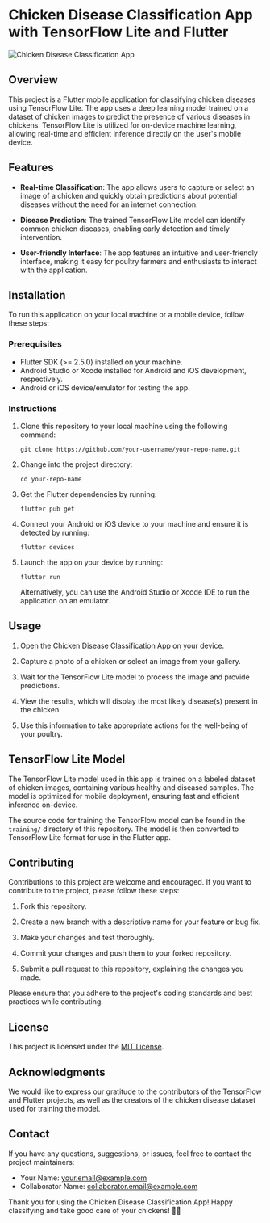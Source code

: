 # Chicken Disease Classification App with TensorFlow Lite and Flutter

![Chicken Disease Classification App](app_screenshot.png)

## Overview

This project is a Flutter mobile application for classifying chicken diseases using TensorFlow Lite. The app uses a deep learning model trained on a dataset of chicken images to predict the presence of various diseases in chickens. TensorFlow Lite is utilized for on-device machine learning, allowing real-time and efficient inference directly on the user's mobile device.

## Features

- **Real-time Classification**: The app allows users to capture or select an image of a chicken and quickly obtain predictions about potential diseases without the need for an internet connection.

- **Disease Prediction**: The trained TensorFlow Lite model can identify common chicken diseases, enabling early detection and timely intervention.

- **User-friendly Interface**: The app features an intuitive and user-friendly interface, making it easy for poultry farmers and enthusiasts to interact with the application.

## Installation

To run this application on your local machine or a mobile device, follow these steps:

### Prerequisites

- Flutter SDK (>= 2.5.0) installed on your machine.
- Android Studio or Xcode installed for Android and iOS development, respectively.
- Android or iOS device/emulator for testing the app.

### Instructions

1. Clone this repository to your local machine using the following command:

   ```
   git clone https://github.com/your-username/your-repo-name.git
   ```

2. Change into the project directory:

   ```
   cd your-repo-name
   ```

3. Get the Flutter dependencies by running:

   ```
   flutter pub get
   ```

4. Connect your Android or iOS device to your machine and ensure it is detected by running:

   ```
   flutter devices
   ```

5. Launch the app on your device by running:

   ```
   flutter run
   ```

   Alternatively, you can use the Android Studio or Xcode IDE to run the application on an emulator.

## Usage

1. Open the Chicken Disease Classification App on your device.

2. Capture a photo of a chicken or select an image from your gallery.

3. Wait for the TensorFlow Lite model to process the image and provide predictions.

4. View the results, which will display the most likely disease(s) present in the chicken.

5. Use this information to take appropriate actions for the well-being of your poultry.

## TensorFlow Lite Model

The TensorFlow Lite model used in this app is trained on a labeled dataset of chicken images, containing various healthy and diseased samples. The model is optimized for mobile deployment, ensuring fast and efficient inference on-device.

The source code for training the TensorFlow model can be found in the `training/` directory of this repository. The model is then converted to TensorFlow Lite format for use in the Flutter app.

## Contributing

Contributions to this project are welcome and encouraged. If you want to contribute to the project, please follow these steps:

1. Fork this repository.

2. Create a new branch with a descriptive name for your feature or bug fix.

3. Make your changes and test thoroughly.

4. Commit your changes and push them to your forked repository.

5. Submit a pull request to this repository, explaining the changes you made.

Please ensure that you adhere to the project's coding standards and best practices while contributing.

## License

This project is licensed under the [MIT License](LICENSE).

## Acknowledgments

We would like to express our gratitude to the contributors of the TensorFlow and Flutter projects, as well as the creators of the chicken disease dataset used for training the model.

## Contact

If you have any questions, suggestions, or issues, feel free to contact the project maintainers:

- Your Name: your.email@example.com
- Collaborator Name: collaborator.email@example.com

Thank you for using the Chicken Disease Classification App! Happy classifying and take good care of your chickens! 🐔🐓